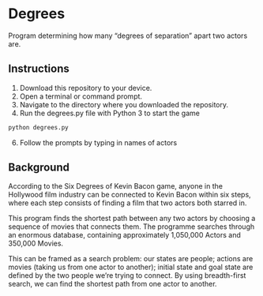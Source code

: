 # Degrees
Program determining how many “degrees of separation” apart two actors are.

## Instructions
1. Download this repository to your device.
2. Open a terminal or command prompt.
3. Navigate to the directory where you downloaded the repository.
4. Run the degrees.py file with Python 3 to start the game

```bash
python degrees.py
```

6. Follow the prompts by typing in names of actors 

## Background
According to the Six Degrees of Kevin Bacon game, anyone in the Hollywood film industry can be connected to Kevin Bacon within six steps, where each step consists of finding a film that two actors both starred in.

This program finds the shortest path between any two actors by choosing a sequence of movies that connects them. The programme searches through an enormous database, containing approximately 1,050,000 Actors and 350,000 Movies.

This can be framed as a search problem: our states are people; actions are movies (taking us from one actor to another); initial state and goal state are defined by the two people we’re trying to connect. By using breadth-first search, we can find the shortest path from one actor to another.
